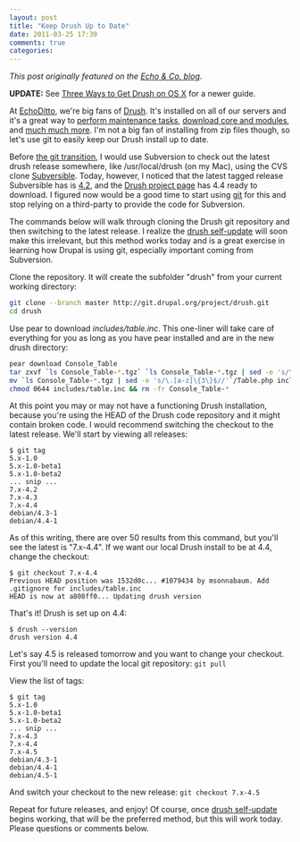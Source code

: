 ```yaml
---
layout: post
title: "Keep Drush Up to Date"
date: 2011-03-25 17:39
comments: true
categories:
---
```


*This post originally featured on the [Echo &amp; Co. blog](http://echo.co/blog/2011/03/keep-drush-up-to-date)*.

**UPDATE:** See [Three Ways to Get Drush on OS X](/blog/2012/08/29/three-ways-get-drush-os-x/) for a newer guide.

At [EchoDitto](http://www.echoditto.com), we're big fans of [Drush](http://drupal.org/project/drush). It's installed on all of our servers and it's a great way to [perform maintenance tasks](http://drush.ws/#core-cron), [download core and modules](http://drush.ws/#pm-download), and [much much more](http://www.lullabot.com/articles/drush-make-and-pressflow). I'm not a big fan of installing from zip files though, so let's use git to easily keep our Drush install up to date.

Before [the git transition](http://www.lullabot.com/blog/git-coming-soon-drupalorg), I would use Subversion to check out the latest drush release somewhere, like /usr/local/drush (on my Mac), using the CVS clone [Subversible](http://dembach.net/subversible/en). Today, however, I noticed that the latest tagged release Subversible has is [4.2](https://subversible.svn.beanstalkapp.com/modules/drush/tags/), and the [Drush project page](http://drupal.org/project/drush) has 4.4 ready to download. I figured now would be a good time to start using [git](http://git-scm.com/) for this and stop relying on a third-party to provide the code for Subversion.

The commands below will walk through cloning the Drush git repository and then switching to the latest release. I realize the [drush self-update](http://drush.ws/#self-update) will soon make this irrelevant, but this method works today and is a great exercise in learning how Drupal is using git, especially important coming from Subversion.

Clone the repository. It will create the subfolder "drush" from your current working directory:

```bash
git clone --branch master http://git.drupal.org/project/drush.git
cd drush
```

Use pear to download *includes/table.inc*. This one-liner will take care of everything for you as long as you have pear installed and are in the new drush directory:

```bash
pear download Console_Table
tar zxvf `ls Console_Table-*.tgz` `ls Console_Table-*.tgz | sed -e 's/\.[a-z]\{3\}$//'`/Table.php
mv `ls Console_Table-*.tgz | sed -e 's/\.[a-z]\{3\}$//'`/Table.php includes/table.inc
chmod 0644 includes/table.inc && rm -fr Console_Table-*
```

At this point you may or may not have a functioning Drush installation, because you're using the HEAD of the Drush code repository and it might contain broken code. I would recommend switching the checkout to the latest release. We'll start by viewing all releases:

```
$ git tag
5.x-1.0
5.x-1.0-beta1
5.x-1.0-beta2
... snip ...
7.x-4.2
7.x-4.3
7.x-4.4
debian/4.3-1
debian/4.4-1
```

As of this writing, there are over 50 results from this command, but you'll see the latest is "7.x-4.4". If we want our local Drush install to be at 4.4, change the checkout:

```
$ git checkout 7.x-4.4
Previous HEAD position was 1532d0c... #1079434 by msonnabaum. Add .gitignore for includes/table.inc
HEAD is now at a808ff0... Updating drush version
```

That's it! Drush is set up on 4.4:

```
$ drush --version
drush version 4.4
```

Let's say 4.5 is released tomorrow and you want to change your checkout. First you'll need to update the local git repository: `git pull`

View the list of tags:

```
$ git tag
5.x-1.0
5.x-1.0-beta1
5.x-1.0-beta2
... snip ...
7.x-4.3
7.x-4.4
7.x-4.5
debian/4.3-1
debian/4.4-1
debian/4.5-1
```

And switch your checkout to the new release: `git checkout 7.x-4.5`

Repeat for future releases, and enjoy! Of course, once [drush self-update](http://drush.ws/#self-update) begins working, that will be the preferred method, but this will work today. Please questions or comments below.